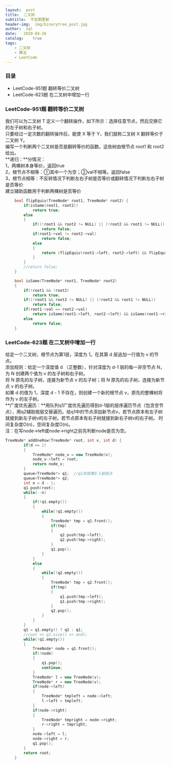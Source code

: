```yaml
---
layout:  post
title:  二叉树
subtitle:  不定期更新
header-img:	 img/binarytree_post.jpg
author:	 zql
date:	2020-04-26
catalog:	true
tags:	
    - 二叉树
    - 算法
    - LeetCode  
---
```

### 目录

- LeetCode-951题  翻转等价二叉树
- LeetCode-623题  在二叉树中增加一行  

### LeetCode-951题  翻转等价二叉树  
我们可以为二叉树 T 定义一个翻转操作，如下所示：选择任意节点，然后交换它的左子树和右子树。  
只要经过一定次数的翻转操作后，能使 X 等于 Y，我们就称二叉树 X 翻转等价于二叉树 Y。  
编写一个判断两个二叉树是否是翻转等价的函数。这些树由根节点 root1 和 root2 给出。  
**递归：**分情况：  
1，两棵树本身等价，返回true  
2，根节点不相等：①其中一个为空；②val不相等。返回false  
3，根节点相等：不反转情况下判断左右子树是否等价或翻转情况下判断左右子树是否等价  
建立辅助函数用于判断两棵树是否等价  
```c++
    bool flipEquiv(TreeNode* root1, TreeNode* root2) {
        if(isSame(root1, root2))
            return true;
        else
        {
            if((!root1 && root2 != NULL) || (!root2 && root1 != NULL))
                return false;
            if(root1->val != root2->val)
                return false;
            else
            {
                return (flipEquiv(root1->left, root2->left) && flipEquiv(root1->right, root2->right)) || (flipEquiv(root1->left, root2->right) && flipEquiv(root1->right, root2->left));
            }
        }
        //return false;
    }

    bool isSame(TreeNode* root1, TreeNode* root2)
    {
        if(!root1 && !root2)
            return true;
        if((!root1 && root2 != NULL) || (!root2 && root1 != NULL))
            return false;
        if(root1->val == root2->val)
            return isSame(root1->left, root2->left) && isSame(root1->right, root2->right);
        else
            return false;
    }
```

### LeetCode-623题  在二叉树中增加一行  
给定一个二叉树，根节点为第1层，深度为 1。在其第 d 层追加一行值为 v 的节点。  
添加规则：给定一个深度值 d （正整数），针对深度为 d-1 层的每一非空节点 N，为 N 创建两个值为 v 的左子树和右子树。  
将 N 原先的左子树，连接为新节点 v 的左子树；将 N 原先的右子树，连接为新节点 v 的右子树。  
如果 d 的值为 1，深度 d - 1 不存在，则创建一个新的根节点 v，原先的整棵树将作为 v 的左子树。  
**广度优先遍历：**用队列q1广度优先遍历得到d-1层的层序遍历节点（包含空节点），用q2辅助按层交替遍历。给q1中的节点添加新节点v，若节点原本有左子树就接到新左子树v的左子树，若节点原本有右子树就接到新右子树v的右子树。  时间复杂度O(n)，空间复杂度O(n)。  
注：在写node->left或node->right之前先判断node是否为空。  
```c++
TreeNode* addOneRow(TreeNode* root, int v, int d) {
        if(d == 1)
        {
            TreeNode* node_v = new TreeNode(v);
            node_v->left = root;
            return node_v;
        }
        queue<TreeNode*> q1;  //q1存放第d-1层结点
        queue<TreeNode*> q2;  
        int n = d - 1;
        q1.push(root);
        while(--n)
        {
            if(!q1.empty())
            {
                while(!q1.empty())
                {
                    TreeNode* tmp = q1.front();
                    if(tmp)
                    {
                        q2.push(tmp->left);
                        q2.push(tmp->right);
                    }
                    q1.pop();
                }
            }
            else
            {
                while(!q2.empty())
                {
                    TreeNode* tmp = q2.front();
                    if(tmp)
                    {
                        q1.push(tmp->left);
                        q1.push(tmp->right);
                    }
                    q2.pop();
                }
            }
        }
        q1 = q1.empty() ? q2 : q1;
        //cout << q1.size() << endl;
        while(!q1.empty())
        {
            TreeNode* node = q1.front();
            if(!node)
            {
                q1.pop();
                continue;
            }
            TreeNode* l = new TreeNode(v);
            TreeNode* r = new TreeNode(v);
            if(node->left)
            {
                TreeNode* tmpleft = node->left;
                l->left = tmpleft;
            }
            if(node->right)
            {
                TreeNode* tmpright = node->right;
                r->right = tmpright;
            }
            node->left = l;
            node->right = r;
            q1.pop();
        }
        return root;
    }
```



